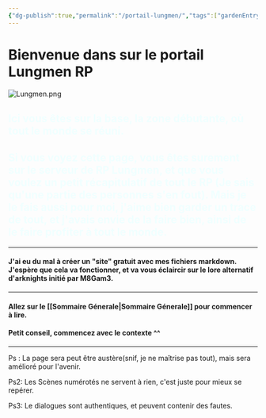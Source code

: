 ```yaml
---
{"dg-publish":true,"permalink":"/portail-lungmen/","tags":["gardenEntry"]}
---
```




# Bienvenue dans sur le portail Lungmen RP


 ![Lungmen.png](/img/user/Les%20photos/Logos/Lungmen.png)


## <font color=F0FFFF>Ici vous êtes sur la base, la zone débutante, où tout le monde se réuni.</font>

## <font color=F0FFFF>Si vous voyez cette page, vous êtes surement sur le serveur de RP Lungmen, et que vous voulez un petit récapitulatif de tout le RP (Je sais qu'une partie des personnes s'en fout). Mais je le fais aussi pour moi, j'aime bien garder un trace de tout, et j'avais envie de la faire bien, ainsi de le faire profiter à tout le monde.</font>

---

#### J'ai eu du mal à créer un "site" gratuit avec mes fichiers markdown. J'espère que cela va fonctionner, et va vous éclaircir sur le lore alternatif d'arknights initié par M8Gam3.

---

#### Allez sur le [[Sommaire Génerale\|Sommaire Génerale]] pour commencer à lire. 

#### Petit conseil, commencez avec le contexte ^^

---
Ps : La page sera peut être austère(snif, je ne maîtrise pas tout), mais sera amélioré pour l'avenir.

Ps2: Les Scènes numérotés ne servent à rien, c'est juste pour mieux se repérer.

Ps3: Le dialogues sont authentiques, et peuvent contenir des fautes.

